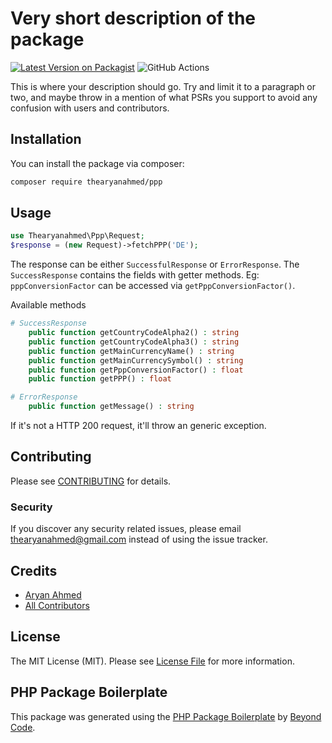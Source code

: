 # Very short description of the package

[![Latest Version on Packagist](https://img.shields.io/packagist/v/thearyanahmed/ppp.svg?style=flat-square)](https://packagist.org/packages/thearyanahmed/ppp)
![GitHub Actions](https://github.com/thearyanahmed/ppp/actions/workflows/main.yml/badge.svg)

This is where your description should go. Try and limit it to a paragraph or two, and maybe throw in a mention of what PSRs you support to avoid any confusion with users and contributors.

## Installation

You can install the package via composer:

```bash
composer require thearyanahmed/ppp
```

## Usage

```php
use Thearyanahmed\Ppp\Request;
$response = (new Request)->fetchPPP('DE');
```
The response can be either `SuccessfulResponse` or `ErrorResponse`. The `SuccessResponse` contains the fields with getter methods. Eg: `pppConversionFactor` can be accessed via `getPppConversionFactor()`. 

Available methods
```php
# SuccessResponse
    public function getCountryCodeAlpha2() : string
    public function getCountryCodeAlpha3() : string
    public function getMainCurrencyName() : string
    public function getMainCurrencySymbol() : string
    public function getPppConversionFactor() : float
    public function getPPP() : float

# ErrorResponse
    public function getMessage() : string
```

If it's not a HTTP 200 request, it'll throw an generic exception.

## Contributing

Please see [CONTRIBUTING](CONTRIBUTING.md) for details.

### Security

If you discover any security related issues, please email thearyanahmed@gmail.com instead of using the issue tracker.

## Credits

-   [Aryan Ahmed](https://github.com/thearyanahmed)
-   [All Contributors](../../contributors)

## License

The MIT License (MIT). Please see [License File](LICENSE.md) for more information.

## PHP Package Boilerplate

This package was generated using the [PHP Package Boilerplate](https://laravelpackageboilerplate.com) by [Beyond Code](http://beyondco.de/).
